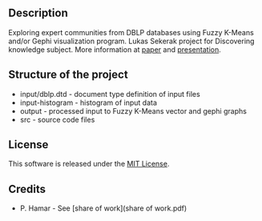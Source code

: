 ## Description
Exploring expert communities from DBLP databases using Fuzzy K-Means and/or Gephi visualization program.
Lukas Sekerak project for Discovering knowledge subject.
More information at [paper](paper.pdf) and [presentation](presentation.pptx).

## Structure of the project
- input/dblp.dtd - document type definition of input files
- input-histogram - histogram of input data
- output - processed input to Fuzzy K-Means vector and gephi graphs
- src - source code files

## License
This software is released under the [MIT License](LICENSE.md).

## Credits
- P. Hamar - See [share of work](share of work.pdf) 
